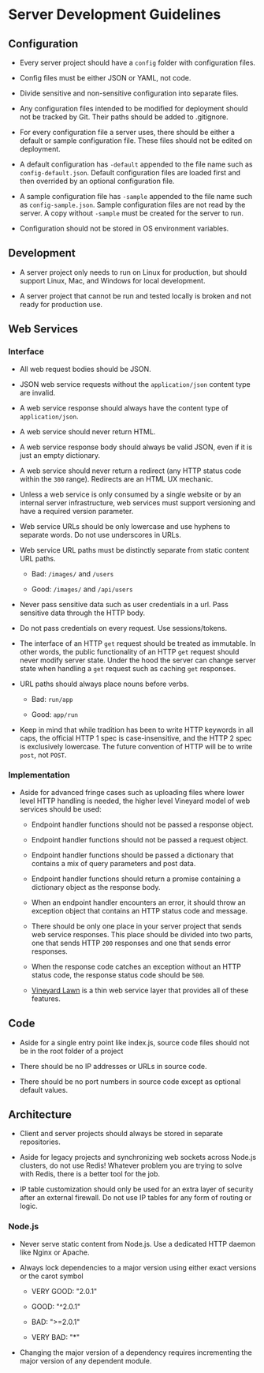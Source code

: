 # Server Development Guidelines

## Configuration

* Every server project should have a ```config``` folder with configuration files.

* Config files must be either JSON or YAML, not code.

* Divide sensitive and non-sensitive configuration into separate files.

* Any configuration files intended to be modified for deployment should not be tracked by Git.  Their paths should be added to .gitignore.

* For every configuration file a server uses, there should be either a default or sample configuration file.  These files should not be edited on deployment.

* A default configuration has ```-default``` appended to the file name such as ```config-default.json```.  Default configuration files are loaded first and then overrided by an optional configuration file.

* A sample configuration file has ```-sample``` appended to the file name such as ```config-sample.json```.  Sample configuration files are not read by the server. A copy without ```-sample``` must be created for the server to run.

* Configuration should not be stored in OS environment variables.


## Development

* A server project only needs to run on Linux for production, but should support Linux, Mac, and Windows for local development.

* A server project that cannot be run and tested locally is broken and not ready for production use.


## Web Services

### Interface

* All web request bodies should be JSON.

* JSON web service requests without the ```application/json``` content type are invalid.

* A web service response should always have the content type of ```application/json```.

* A web service should never return HTML.

* A web service response body should always be valid JSON, even if it is just an empty dictionary.

* A web service should never return a redirect (any HTTP status code within the ```300``` range).  Redirects are an HTML UX mechanic.

* Unless a web service is only consumed by a single website or by an internal server infrastructure, web services must support versioning and have a required version parameter.

* Web service URLs should be only lowercase and use hyphens to separate words.  Do not use underscores in URLs.

* Web service URL paths must be distinctly separate from static content URL paths.

    * Bad: `/images/` and `/users`
    
    * Good:  `/images/` and `/api/users`
    
* Never pass sensitive data such as user credentials in a url.  Pass sensitive data through the HTTP body.

* Do not pass credentials on every request.  Use sessions/tokens.

* The interface of an HTTP `get` request should be treated as immutable.  In other words, the public functionality of an HTTP `get` request should never modify server state.  Under the hood the server can change server state when handling a `get` request such as caching `get` responses.
 
* URL paths should always place nouns before verbs.
    
    * Bad: `run/app`
    
    * Good: `app/run`
    
* Keep in mind that while tradition has been to write HTTP keywords in all caps, the official HTTP 1 spec is case-insensitive, and the HTTP 2 spec is exclusively lowercase. The future convention of HTTP will be to write `post`, not `POST`. 

### Implementation

* Aside for advanced fringe cases such as uploading files where lower level HTTP handling is needed, the higher level Vineyard model of web services should be used:

    * Endpoint handler functions should not be passed a response object.
    
    * Endpoint handler functions should not be passed a request object.
    
    * Endpoint handler functions should be passed a dictionary that contains a mix of query parameters and post data.
    
    * Endpoint handler functions should return a promise containing a dictionary object as the response body.
    
    * When an endpoint handler encounters an error, it should throw an exception object that contains an HTTP status code and message.
     
    * There should be only one place in your server project that sends web service responses.  This place should be divided into two parts, one that sends HTTP ```200``` responses and one that sends error responses.
       
    * When the response code catches an exception without an HTTP status code, the response status code should be ```500```.     
    
    * [Vineyard Lawn](https://github.com/silentorb/vineyard-lawn) is a thin web service layer that provides all of these features.


## Code

* Aside for a single entry point like index.js, source code files should not be in the root folder of a project

* There should be no IP addresses or URLs in source code.

* There should be no port numbers in source code except as optional default values.


## Architecture

* Client and server projects should always be stored in separate repositories.

* Aside for legacy projects and synchronizing web sockets across Node.js clusters, do not use Redis!  Whatever problem you are trying to solve with Redis, there is a better tool for the job.

* IP table customization should only be used for an extra layer of security after an external firewall.  Do not use IP tables for any form of routing or logic.


### Node.js

* Never serve static content from Node.js.  Use a dedicated HTTP daemon like Nginx or Apache.

* Always lock dependencies to a major version using either exact versions or the carot symbol

    * VERY GOOD: "2.0.1"

    * GOOD: "^2.0.1"

    * BAD: ">=2.0.1"

    * VERY BAD: "*"

* Changing the major version of a dependency requires incrementing the major version of any dependent module.
